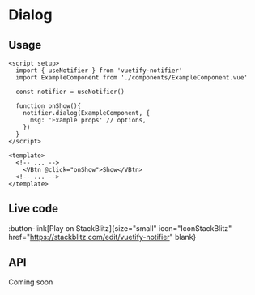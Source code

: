 # Dialog

## Usage

```vue
<script setup>
  import { useNotifier } from 'vuetify-notifier'
  import ExampleComponent from './components/ExampleComponent.vue'

  const notifier = useNotifier()

  function onShow(){
    notifier.dialog(ExampleComponent, {      
      msg: 'Example props' // options,      
    })
  }
</script>

<template>
  <!-- ... -->
    <VBtn @click="onShow">Show</VBtn>
  <!-- ... -->
</template>
```

## Live code
:button-link[Play on StackBlitz]{size="small" icon="IconStackBlitz" href="https://stackblitz.com/edit/vuetify-notifier" blank}

## API
Coming soon
